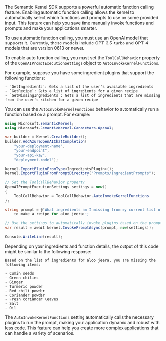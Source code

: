 The Semantic Kernel SDK supports a powerful automatic function calling feature. Enabling automatic function calling allows the kernel to automatically select which functions and prompts to use on some provided input. This feature can help you save time manually invoke functions and prompts and make your applications smarter.

To use automatic function calling, you must use an OpenAI model that supports it. Currently, these models include GPT-3.5-turbo and GPT-4 models that are version 0613 or newer.

To enable auto function calling, you must set the `ToolCallBehavior` property of the `OpenAIPromptExecutionSettings` object to `AutoInvokeKernelFunctions`. 

For example, suppose you have some ingredient plugins that support the following functions:

    - `GetIngredients`: Gets a list of the user's available ingredients
    - `GetRecipe`: Gets a list of ingredients for a given recipe
    - `GetMissingIngredients`: Gets a list of ingredients that are missing from the user's kitchen for a given recipe

You can use the `AutoInvokeKernelFunctions` behavior to automatically run a function based on a prompt. For example:

```c#
using Microsoft.SemanticKernel;
using Microsoft.SemanticKernel.Connectors.OpenAI;

var builder = Kernel.CreateBuilder();
builder.AddAzureOpenAIChatCompletion(
    "your-deployment-name",
    "your-endpoint",
    "your-api-key",
    "deployment-model");

kernel.ImportPluginFromType<IngredientsPlugin>();
kernel.ImportPluginFromPromptDirectory("Prompts/IngredientPrompts");

// Set the ToolCallBehavior property
OpenAIPromptExecutionSettings settings = new()
{
    ToolCallBehavior = ToolCallBehavior.AutoInvokeKernelFunctions
};

string prompt = @"What ingredients am I missing from my current list of ingredients 
    to make a recipe for aloo jeera?";

// Use the settings to automatically invoke plugins based on the prompt
var result = await kernel.InvokePromptAsync(prompt, new(settings));

Console.WriteLine(result);
```

Depending on your ingredients and function details, the output of this code might be similar to the following response:

```output
Based on the list of ingredients for aloo jeera, you are missing the following items:

- Cumin seeds
- Green chilies
- Ginger
- Turmeric powder
- Red chili powder
- Coriander powder
- Fresh coriander leaves
- Salt
- Oil
```

The `AutoInvokeKernelFunctions` setting automatically calls the necessary plugins to run the prompt, making your application dynamic and robust with less code. This feature can help you create more complex applications that can handle a variety of scenarios.
